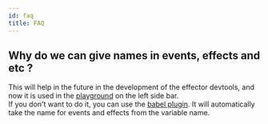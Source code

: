 ```yaml
---
id: faq
title: FAQ
---
```


## Why do we can give names in events, effects and etc ?
This will help in the future in the development of the effector devtools, and now it is used in the [playground](https://effector.now.sh/try) on the left side bar.  
If you don't want to do it, you can use the [babel plugin](https://www.npmjs.com/package/@effector/babel-plugin). It will automatically take the name for events and effects from the variable name.

